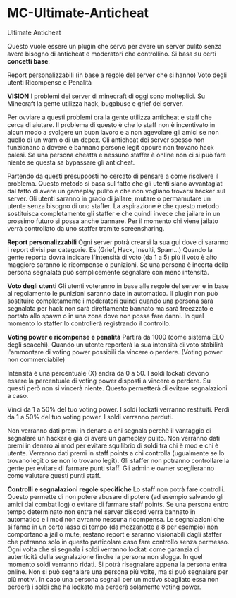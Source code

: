 # MC-Ultimate-Anticheat

Ultimate Anticheat


Questo vuole essere un plugin che serva per avere un server pulito senza avere bisogno di anticheat e moderatori che controllino.
Si basa su certi **concetti base**:

Report personalizzabili (in base a regole del server che si hanno)
Voto degli utenti
Ricompense e Penalità

**VISION**
I problemi dei server di minecraft di oggi sono molteplici. Su Minecraft la gente utilizza hack, bugabuse e grief dei server. 

Per ovviare a questi problemi ora la gente utilizza anticheat e staff che cerca di aiutare.
Il problema di questo è che lo staff non è incentivato in alcun modo a svolgere un buon lavoro e a non agevolare gli amici se non quello di un warn o di un depex. 
Gli anticheat dei server spesso non funzionano a dovere e bannano persone legit oppure non trovano hack palesi. 
Se una persona cheatta e nessuno staffer è online non ci si può fare niente se questa sa bypassare gli anticheat.

Partendo da questi presupposti ho cercato di pensare a come risolvere il problema.
Questo metodo si basa sul fatto che gli utenti siano avvantagiati dal fatto di avere un gameplay pulito e che non vogliano trovarsi hacker sul server.
Gli utenti saranno in grado di jailare, mutare o permamutare un utente senza bisogno di uno staffer.
La aspirazione è che questo metodo sostituisca completamente gli staffer e che quindi invece che jailare in un prossimo futuro si possa anche bannare. 
Per il momento chi viene jailato verrà controllato da uno staffer tramite screensharing.

**Report personalizzabili**
Ogni server potrà crearsi la sua gui dove ci saranno i report divisi per categorie. Es (Grief, Hack, Insulti, Spam...)
Quando la gente reporta dovrà indicare l'intensità di voto (da 1 a 5) più il voto è alto maggiore saranno le ricompense o punizioni.
Se una persona è incerta della persona segnalata può semplicemente segnalare con meno intensità.

**Voto degli utenti**
Gli utenti voteranno in base alle regole del server e in base al regolamento le punizioni saranno date in automatico. Il plugin non può sostituire completamente i moderatori quindi quando una persona sarà segnalata per hack non sarà direttamente bannato ma sarà freezzato e portato allo spawn o in una zona dove non possa fare danni. In quel momento lo staffer lo controllerà registrando il controllo. 

**Voting power e ricompense e penalità**
Partirà da 1000 (come sistema ELO degli scacchi).
Quando un utente reporterà la sua intensità di voto stabilirà l'ammontare di voting power possibili da vincere o perdere. (Voting power non commerciabile)


Intensità è una percentuale (X) andrà da 0 a 50.
I soldi lockati devono essere la percentuale di voting power disposti a vincere o perdere. Su questi però non si vincerà niente. Questo permetterà di evitare segnalazioni a caso.

Vinci da 1 a 50% del tuo voting power. I soldi lockati verranno restituiti.
Perdi da 1 a 50% del tuo voting power. I soldi verranno perduti.


Non verranno dati premi in denaro a chi segnala perchè il vantaggio di segnalare un hacker è gia di avere un gameplay pulito.
Non verranno dati premi in denaro ai mod per evitare squilibrio di soldi tra chi è mod e chi è utente. 
Verranno dati premi in staff points a chi controlla (ugualmente se lo trovano legit o se non lo trovano legit).
Gli staffer non potranno controllare la gente per evitare di farmare punti staff. 
Gli admin e owner sceglieranno come valutare questi punti staff.

**Controlli e segnalazioni regole specifiche**
Lo staff non potrà fare controlli. Questo permette di non potere abusare di potere (ad esempio salvando gli amici dal combat log) o evitare di farmare staff points.
Se una persona entro tempo determinato non entra nel server discord verrà bannato in automatico e i mod non avranno nessuna ricompensa.
Le segnalazioni che si fanno in un certo lasso di tempo (da mezzanotte a 8 per esempio) non comportano a jail o mute, restano report e saranno visionabili dagli staffer che potranno solo in questo particolare caso fare controllo senza permesso.
Ogni volta che si segnala i soldi verranno lockati come garanzia di autenticità della segnalazione finche la persona non slogga. In quel momento soldi verranno ridati. Si potrà risegnalare appena la persona entra online.
Non si può segnalare una persona più volte, ma si può segnalare per più motivi.
In caso una persona segnali per un motivo sbagliato essa non perderà i soldi che ha lockato ma perderà solamente voting power.
